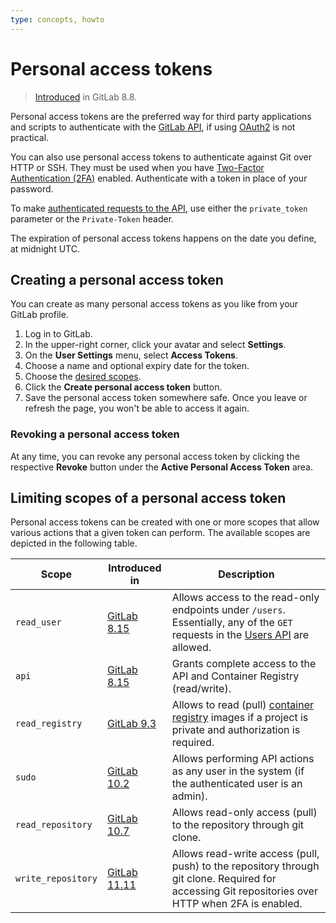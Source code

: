 ```yaml
---
type: concepts, howto
---
```


# Personal access tokens

> [Introduced][ce-3749] in GitLab 8.8.

Personal access tokens are the preferred way for third party applications and scripts to
authenticate with the [GitLab API][api], if using [OAuth2](../../api/oauth2.md) is not practical.

You can also use personal access tokens to authenticate against Git over HTTP or SSH. They must be used when you have [Two-Factor Authentication (2FA)][2fa] enabled. Authenticate with a token in place of your password.

To make [authenticated requests to the API][usage], use either the `private_token` parameter or the `Private-Token` header.

The expiration of personal access tokens happens on the date you define,
at midnight UTC.

## Creating a personal access token

You can create as many personal access tokens as you like from your GitLab
profile.

1. Log in to GitLab.
1. In the upper-right corner, click your avatar and select **Settings**.
1. On the  **User Settings** menu, select **Access Tokens**.
1. Choose a name and optional expiry date for the token.
1. Choose the [desired scopes](#limiting-scopes-of-a-personal-access-token).
1. Click the **Create personal access token** button.
1. Save the personal access token somewhere safe. Once you leave or refresh
   the page, you won't be able to access it again.

### Revoking a personal access token

At any time, you can revoke any personal access token by clicking the
respective **Revoke** button under the **Active Personal Access Token** area.

## Limiting scopes of a personal access token

Personal access tokens can be created with one or more scopes that allow various
actions that a given token can perform. The available scopes are depicted in
the following table.

| Scope              | Introduced in | Description |
| ------------------ | ------------- | ----------- |
| `read_user`        | [GitLab 8.15](https://gitlab.com/gitlab-org/gitlab-ce/merge_requests/5951)   | Allows access to the read-only endpoints under `/users`. Essentially, any of the `GET` requests in the [Users API][users] are allowed. |
| `api`              | [GitLab 8.15](https://gitlab.com/gitlab-org/gitlab-ce/merge_requests/5951)   | Grants complete access to the API and Container Registry (read/write). |
| `read_registry`    | [GitLab 9.3](https://gitlab.com/gitlab-org/gitlab-ce/merge_requests/11845)   | Allows to read (pull) [container registry] images if a project is private and authorization is required. |
| `sudo`             | [GitLab 10.2](https://gitlab.com/gitlab-org/gitlab-ce/merge_requests/14838)  | Allows performing API actions as any user in the system (if the authenticated user is an admin). |
| `read_repository`  | [GitLab 10.7](https://gitlab.com/gitlab-org/gitlab-ce/merge_requests/17894)  | Allows read-only access (pull) to the repository through git clone. |
| `write_repository` | [GitLab 11.11](https://gitlab.com/gitlab-org/gitlab-ce/merge_requests/26021) | Allows read-write access (pull, push) to the repository through git clone. Required for accessing Git repositories over HTTP when 2FA is enabled. |

[2fa]: account/two_factor_authentication.md
[api]: ../../api/README.md
[ce-3749]: https://gitlab.com/gitlab-org/gitlab-ce/merge_requests/3749
[container registry]: ../project/container_registry.md
[users]: ../../api/users.md
[usage]: ../../api/README.md#personal-access-tokens

<!-- ## Troubleshooting

Include any troubleshooting steps that you can foresee. If you know beforehand what issues
one might have when setting this up, or when something is changed, or on upgrading, it's
important to describe those, too. Think of things that may go wrong and include them here.
This is important to minimize requests for support, and to avoid doc comments with
questions that you know someone might ask.

Each scenario can be a third-level heading, e.g. `### Getting error message X`.
If you have none to add when creating a doc, leave this section in place
but commented out to help encourage others to add to it in the future. -->
